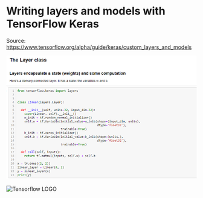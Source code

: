 
# Writing layers and models with TensorFlow Keras

Source: https://www.tensorflow.org/alpha/guide/keras/custom_layers_and_models

![Tensorflow LOGO](https://github.com/Sagarsharma4244/TENSORFLOW/blob/master/4%20Tensorflow2-Alpha-Guide/Keras/Writing%20Layes%20%26%20Models%20from%20Scratch/1%20Layer%20Class.PNG "@sagarsharma4244")

![Tensorflow LOGO](hthttps://github.com/Sagarsharma4244/TENSORFLOW/blob/master/4%20Tensorflow2-Alpha-Guide/Keras/Writing%20Layes%20%26%20Models%20from%20Scratch/3%20Best%20Practice.PNG "@sagarsharma4244")
